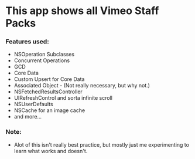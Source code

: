 # This app shows all Vimeo Staff Packs 

### Features used:

* NSOperation Subclasses
* Concurrent Operations
* GCD 
* Core Data
* Custom Upsert for Core Data
* Associated Object - (Not really necessary, but why not.)
* NSFetchedResultsController
* UIRefreshControl and sorta infinite scroll
* NSUserDefaults
* NSCache for an image cache
* and more...

### Note:
* Alot of this isn't really best practice, but mostly just me experimenting to learn what works and doesn't.
